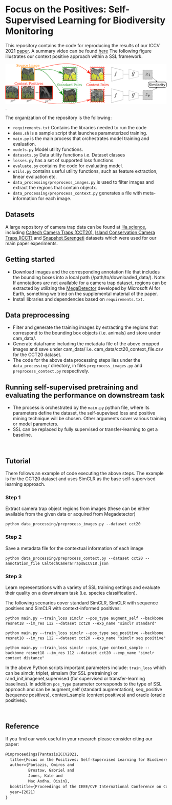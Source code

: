 # Focus on the Positives: Self-Supervised Learning for Biodiversity Monitoring
This repository contains the code for reproducing the results of our ICCV 2021 [paper](https://arxiv.org/abs/2108.06435). A summary video can be found [here](https://youtu.be/MRQ26QNGJS4)
The following figure illustrates our context positive approach within a SSL framework.

![Overview of Context approach](figs/siamese_net.png).


The organization of the repository is the following:

* `requirements.txt` Contains the libraries needed to run the code
* `demo.sh` is a sample script that launches parameterized training.
* `main.py` is the main process that orchestrates model training and evaluation.
* `models.py` Model utility functions.
* `datasets.py` Data utility functions i.e. Dataset classes
* `losses.py` has a set of supported loss functions.
* `evaluate.py` contains the code for evaluating model.
* `utils.py` contains useful utility functions, such as feature extraction, linear evaluation etc.
* `data_processing/preprocess_images.py` is used to filter images and extract the regions that contain objectx.
* `data_processing/preprocess_context.py` generates a file with meta-information for each image.


## Datasets
A large repository of camera trap data can be found at [lila.science](http://lila.science/), including [Caltech Camera Traps (CCT20)](https://beerys.github.io/CaltechCameraTraps/), [Island Conservation Camera Traps (ICCT)](https://lila.science/datasets/island-conservation-camera-traps/) and [Snapshot Serengeti](https://lila.science/datasets/snapshot-serengeti) datasets which were used for our main paper experiments.


## Getting started
*  Download images and the corresponding annotation file that includes the bounding boxes into a local path (/path/to/downloaded_data/). Note: If annotations are not available for a camera trap dataset, regions can be extracted by utilizing the [MegaDetector](https://github.com/microsoft/CameraTraps/blob/master/megadetector.md) developed by Microsoft AI for Earth, something we tried on the supplemental material of the paper.
*  Install libraries and dependencies based on  `requirements.txt`.

## Data preprocessing
*  Filter and generate the training images by extracting the regions that correspond to the bounding box objects (i.e. animals) and store under cam_data/.
*  Generate dataframe including the metadata file of the above cropped images and save under cam_data/ i.e. cam_data/cct20_context_file.csv for the CCT20 dataset.
* The code for the above data processing steps lies under the `data_processing/` directory, in files `preprocess_images.py` and `preprocess_context.py` respectively.

## Running self-supervised pretraining and evaluating the performance on downstream task
*  The process is orchestrated by the `main.py` python file, where its parameters define the dataset, the self-supevised loss and positive mining technique will be chosen.  Other arguments cover various training or model parameters.
*  SSL can be replaced by fully supervised or transfer-learning to get a baseline.

<br>

## Tutorial

There follows an example of code executing the above steps. The example is for the CCT20 dataset and uses SimCLR as the base self-supervised learning approach.

### Step 1
Extract camera trap object regions from images (these can be either available from the given data or acquired from Megadetector)
```
python data_processing/preprocess_images.py --dataset cct20
```
### Step 2 
Save a metadata file for the contextual information of each image
```
python data_processing/preprocess_context.py --dataset cct20 --annotation_file CaltechCameraTrapsECCV18.json
```

### Step 3 
Learn representations with a variety of SSL training settings and evaluate their quality on a downstream task (i.e. species classification). 

The following scenarios cover standard SimCLR, SimCLR with sequence positives and SimCLR with context-informed positives:
```
python main.py --train_loss simclr --pos_type augment_self --backbone resnet18 --im_res 112 --dataset cct20 --exp_name "simclr standard"
```

```
python main.py --train_loss simclr --pos_type seq_positive --backbone resnet18 --im_res 112 --dataset cct20 --exp_name "simclr seq positive"  
```

```
python main.py --train_loss simclr --pos_type context_sample --backbone resnet18 --im_res 112 --dataset cct20 --exp_name "simclr context distance"   
```

In the above Python scripts important parameters include: `train_loss` which can be simclr, triplet, simsiam (for SSL pretraining) or rand_init,imagenet,supervised (for supervised or transfer-learning baselines). In addition `pos_type` parameter corresponds to the type of SSL approach and can be augment_self (standard augmentation), seq_positive (sequence positives), context_sample (context positives) and oracle (oracle positives).

<br>

## Reference  
If you find our work useful in your research please consider citing our paper:  

```latex
@inproceedings{PantazisICCV2021,
  title={Focus on the Positives: Self-Supervised Learning for Biodiversity Monitoring},
  author={Pantazis, Omiros and 
          Brostow, Gabriel and 
          Jones, Kate and 
          Mac Aodha, Oisin},
  booktitle={Proceedings of the IEEE/CVF International Conference on Computer Vision},
  year={2021}
}
```
